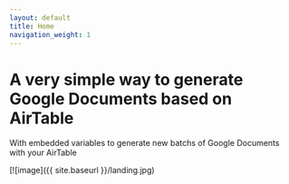 ```yaml
---
layout: default
title: Home
navigation_weight: 1
---
```

# A very simple way to generate Google Documents based on AirTable

With embedded variables to generate new batchs of Google Documents with your AirTable

[![image]({{ site.baseurl }}/landing.jpg)
